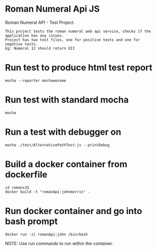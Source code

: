 # Roman Numeral Api JS
  
  Roman Numeral API - Test Project.

    This project tests the roman numeral web api service, checks if the application has any issues.
    Project has two test files, one for positive tests and one for negative tests.
    Eg: Numeral 12 should return XII

# Run test to produce html test report
    mocha --reporter mochawesome

# Run test with standard mocha
    mocha

# Run a test with debugger on
    mocha ./test/AlternativePathTest.js --printDebug

# Build a docker container from dockerfile
    cd romansJS
    docker build -t "romanApi:johnmorris" .

# Run docker container and go into bash prompt
    docker run -it romanApi:john /bin/bash

NOTE: Use run commands to run within the container.
